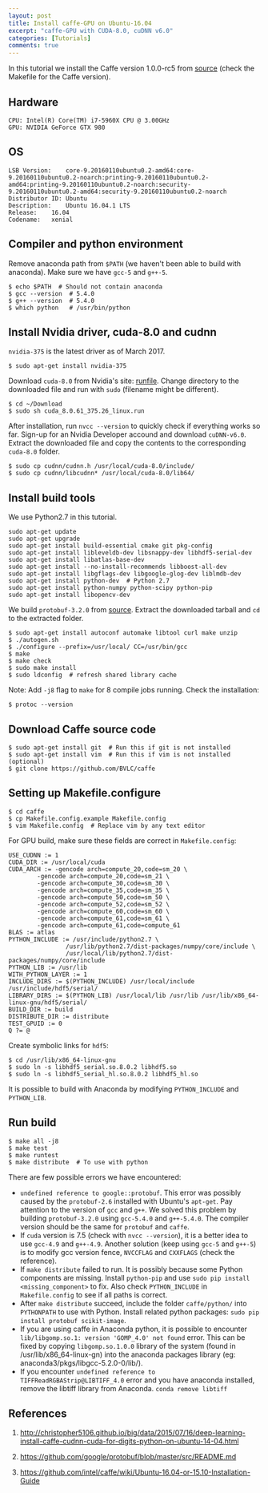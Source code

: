```yaml
---
layout: post
title: Install caffe-GPU on Ubuntu-16.04
excerpt: "caffe-GPU with CUDA-8.0, cuDNN v6.0"
categories: [Tutorials]
comments: true
---
```


In this tutorial we install the Caffe version 1.0.0-rc5 from
[source](https://github.com/BVLC/caffe) (check the Makefile for the Caffe
version).

## <i class="fa fa-fw fa-desktop"></i> Hardware
```
CPU: Intel(R) Core(TM) i7-5960X CPU @ 3.00GHz
GPU: NVIDIA GeForce GTX 980
```
## <i class="fa fa-fw fa-linux"></i> OS
```
LSB Version:	core-9.20160110ubuntu0.2-amd64:core-9.20160110ubuntu0.2-noarch:printing-9.20160110ubuntu0.2-amd64:printing-9.20160110ubuntu0.2-noarch:security-9.20160110ubuntu0.2-amd64:security-9.20160110ubuntu0.2-noarch
Distributor ID:	Ubuntu
Description:	Ubuntu 16.04.1 LTS
Release:	16.04
Codename:	xenial
```
## <i class="fa fa-fw fa-envira"></i> Compiler and python environment

Remove anaconda path from `$PATH` (we haven't been able to build with anaconda).
Make sure we have `gcc-5` and `g++-5`.
```
$ echo $PATH  # Should not contain anaconda
$ gcc --version  # 5.4.0
$ g++ --version  # 5.4.0
$ which python   # /usr/bin/python
```

## <i class="fa fa-fw fa-cube"></i> Install Nvidia driver, cuda-8.0 and cudnn

`nvidia-375` is the latest driver as of March 2017.
```
$ sudo apt-get install nvidia-375
```
Download `cuda-8.0` from Nvidia's site:
[runfile](https://developer.nvidia.com/compute/cuda/8.0/Prod2/local_installers/cuda_8.0.61_375.26_linux-run). Change directory to the downloaded file and run with `sudo`
(filename might be different).
```
$ cd ~/Download
$ sudo sh cuda_8.0.61_375.26_linux.run
```
After installation, run `nvcc --version` to quickly check if everything works so far.
Sign-up for an Nvidia Developer accound and download `cuDNN-v6.0`. Extract the
downloaded file and copy the contents to the corresponding `cuda-8.0` folder.
```
$ sudo cp cudnn/cudnn.h /usr/local/cuda-8.0/include/
$ sudo cp cudnn/libcudnn* /usr/local/cuda-8.0/lib64/
```

## <i class="fa fa-fw fa-wrench"></i> Install build tools

We use Python2.7 in this tutorial.
```
sudo apt-get update
sudo apt-get upgrade
sudo apt-get install build-essential cmake git pkg-config
sudo apt-get install libleveldb-dev libsnappy-dev libhdf5-serial-dev
sudo apt-get install libatlas-base-dev
sudo apt-get install --no-install-recommends libboost-all-dev
sudo apt-get install libgflags-dev libgoogle-glog-dev liblmdb-dev
sudo apt-get install python-dev  # Python 2.7
sudo apt-get install python-numpy python-scipy python-pip
sudo apt-get install libopencv-dev
```
We build `protobuf-3.2.0` from
[source](https://github.com/google/protobuf/archive/v3.2.0.tar.gz).
Extract the downloaded tarball and `cd` to the extracted folder.
```
$ sudo apt-get install autoconf automake libtool curl make unzip
$ ./autogen.sh
$ ./configure --prefix=/usr/local/ CC=/usr/bin/gcc
$ make
$ make check
$ sudo make install
$ sudo ldconfig  # refresh shared library cache
```
Note: Add `-j8` flag to `make` for 8 compile jobs running. Check the installation:
```
$ protoc --version
```
## <i class="fa fa-fw fa-download"></i> Download Caffe source code
```
$ sudo apt-get install git  # Run this if git is not installed
$ sudo apt-get install vim  # Run this if vim is not installed (optional)
$ git clone https://github.com/BVLC/caffe
```
## <i class="fa fa-fw fa-cog"></i> Setting up Makefile.configure
```
$ cd caffe
$ cp Makefile.config.example Makefile.config
$ vim Makefile.config  # Replace vim by any text editor
```
For GPU build, make sure these fields are correct in `Makefile.config`:
```
USE_CUDNN := 1
CUDA_DIR := /usr/local/cuda
CUDA_ARCH := -gencode arch=compute_20,code=sm_20 \
        -gencode arch=compute_20,code=sm_21 \
        -gencode arch=compute_30,code=sm_30 \
        -gencode arch=compute_35,code=sm_35 \
        -gencode arch=compute_50,code=sm_50 \
        -gencode arch=compute_52,code=sm_52 \
        -gencode arch=compute_60,code=sm_60 \
        -gencode arch=compute_61,code=sm_61 \
        -gencode arch=compute_61,code=compute_61
BLAS := atlas
PYTHON_INCLUDE := /usr/include/python2.7 \
                /usr/lib/python2.7/dist-packages/numpy/core/include \
                /usr/local/lib/python2.7/dist-packages/numpy/core/include
PYTHON_LIB := /usr/lib
WITH_PYTHON_LAYER := 1
INCLUDE_DIRS := $(PYTHON_INCLUDE) /usr/local/include /usr/include/hdf5/serial/
LIBRARY_DIRS := $(PYTHON_LIB) /usr/local/lib /usr/lib /usr/lib/x86_64-linux-gnu/hdf5/serial/
BUILD_DIR := build
DISTRIBUTE_DIR := distribute
TEST_GPUID := 0
Q ?= @
```
Create symbolic links for `hdf5`:
```
$ cd /usr/lib/x86_64-linux-gnu
$ sudo ln -s libhdf5_serial.so.8.0.2 libhdf5.so
$ sudo ln -s libhdf5_serial_hl.so.8.0.2 libhdf5_hl.so
```
It is possible to build with Anaconda by modifying `PYTHON_INCLUDE`
and `PYTHON_LIB`.
## <i class="fa fa-spinner fa-pulse fa-fw"></i> Run build
```
$ make all -j8
$ make test
$ make runtest
$ make distribute  # To use with python
```
There are few possible errors we have encountered:
- `undefined reference to google::protobuf`. This error was possibly caused by
the `protobuf-2.6` installed with Ubuntu's `apt-get`. Pay attention to the
version of `gcc` and `g++`. We solved this problem by building `protobuf-3.2.0`
using `gcc-5.4.0` and `g++-5.4.0`. The compiler version should be the same for
`protobuf` and `caffe`.
- If `cuda` version is 7.5 (check with `nvcc --version`), it is a better idea to
use `gcc-4.9` and `g++-4.9`. Another solution (keep using `gcc-5` and `g++-5`)
is to modify gcc version fence, `NVCCFLAG` and `CXXFLAGS` (check the reference).
- If `make distribute` failed to run. It is possibly because some Python components
are missing. Install `python-pip` and use `sudo pip install <missing_component>`
to fix. Also check `PYTHON_INCLUDE` in `Makefile.config` to see if all paths is
correct.
- After `make distribute` succeed, include the folder `caffe/python/` into
`PYTHONPATH` to use with Python. Install related python packages: `sudo pip install protobuf scikit-image`.
- If you are using caffe in Anaconda python, it is possible to encounter `lib/libgomp.so.1: version 'GOMP_4.0' not found` error. This can be fixed by copying `libgomp.so.1.0.0` library of the system (found in /usr/lib/x86_64-linux-gn) into the anaconda packages library (eg: anaconda3/pkgs/libgcc-5.2.0-0/lib/).  
- If you encounter `undefined reference to TIFFReadRGBAStrip@LIBTIFF_4.0` error and you have anaconda installed, remove the libtiff library from Anaconda.
`conda remove libtiff`

## <i class="fa fa-fw fa-binoculars"></i> References

1. http://christopher5106.github.io/big/data/2015/07/16/deep-learning-install-caffe-cudnn-cuda-for-digits-python-on-ubuntu-14-04.html

2. https://github.com/google/protobuf/blob/master/src/README.md

3. https://github.com/intel/caffe/wiki/Ubuntu-16.04-or-15.10-Installation-Guide
